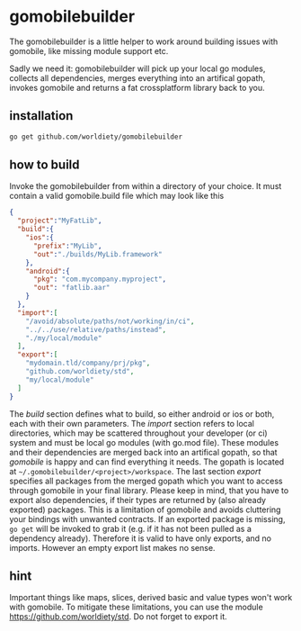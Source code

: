 # gomobilebuilder
The gomobilebuilder is a little helper to work around building issues with gomobile, like missing module support etc.

Sadly we need it: gomobilebuilder will pick up your local go modules, collects all dependencies, merges everything into an artifical
gopath, invokes gomobile and returns a fat crossplatform library back to you.

## installation

```bash
go get github.com/worldiety/gomobilebuilder
```

## how to build

Invoke the gomobilebuilder from within a directory of your choice. It must contain a valid gomobile.build file which may look like this
```json
{
  "project":"MyFatLib",
  "build":{
    "ios":{
      "prefix":"MyLib",
      "out":"./builds/MyLib.framework"
    },
    "android":{
      "pkg": "com.mycompany.myproject",
      "out": "fatlib.aar"
    }
  },
  "import":[
    "/avoid/absolute/paths/not/working/in/ci",
    "../../use/relative/paths/instead",
    "./my/local/module"
  ],
  "export":[
    "mydomain.tld/company/prj/pkg",
    "github.com/worldiety/std",
    "my/local/module"
  ]
}
```
The *build* section defines what to build, so either android or ios or both, each with their own parameters. 
The *import* section refers to local directories, which may be scattered throughout your developer (or ci) 
system and must be local go modules (with go.mod file). These modules and their dependencies are merged back 
into an artifical gopath, so that *gomobile* is happy and can find everything it needs. 
The gopath is located at `~/.gomobilebuilder/<project>/workspace`. The last section *export* 
specifies all packages from the merged gopath which you want to access through gomobile in your 
final library. Please keep in mind, that you have to export also dependencies, if their types are 
returned by (also already exported) packages. This is a limitation of gomobile and avoids cluttering 
your bindings with unwanted contracts. If an exported package is missing, `go get` will be invoked to grab it (e.g.
if it has not been pulled as a dependency already). Therefore it is valid to have only exports, and no imports.
However an empty export list makes no sense.

## hint
Important things like maps, slices, derived basic and value types won't work with gomobile. To mitigate these limitations, you can use the module https://github.com/worldiety/std. Do not forget to export it.

